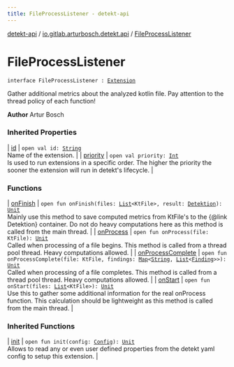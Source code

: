 ```yaml
---
title: FileProcessListener - detekt-api
---
```


[detekt-api](../../index.html) / [io.gitlab.arturbosch.detekt.api](../index.html) / [FileProcessListener](./index.html)

# FileProcessListener

`interface FileProcessListener : `[`Extension`](../-extension/index.html)

Gather additional metrics about the analyzed kotlin file.
Pay attention to the thread policy of each function!

**Author**
Artur Bosch

### Inherited Properties

| [id](../-extension/id.html) | `open val id: `[`String`](https://kotlinlang.org/api/latest/jvm/stdlib/kotlin/-string/index.html)<br>Name of the extension. |
| [priority](../-extension/priority.html) | `open val priority: `[`Int`](https://kotlinlang.org/api/latest/jvm/stdlib/kotlin/-int/index.html)<br>Is used to run extensions in a specific order. The higher the priority the sooner the extension will run in detekt's lifecycle. |

### Functions

| [onFinish](on-finish.html) | `open fun onFinish(files: `[`List`](https://kotlinlang.org/api/latest/jvm/stdlib/kotlin.collections/-list/index.html)`<KtFile>, result: `[`Detektion`](../-detektion/index.html)`): `[`Unit`](https://kotlinlang.org/api/latest/jvm/stdlib/kotlin/-unit/index.html)<br>Mainly use this method to save computed metrics from KtFile's to the {@link Detektion} container. Do not do heavy computations here as this method is called from the main thread. |
| [onProcess](on-process.html) | `open fun onProcess(file: KtFile): `[`Unit`](https://kotlinlang.org/api/latest/jvm/stdlib/kotlin/-unit/index.html)<br>Called when processing of a file begins. This method is called from a thread pool thread. Heavy computations allowed. |
| [onProcessComplete](on-process-complete.html) | `open fun onProcessComplete(file: KtFile, findings: `[`Map`](https://kotlinlang.org/api/latest/jvm/stdlib/kotlin.collections/-map/index.html)`<`[`String`](https://kotlinlang.org/api/latest/jvm/stdlib/kotlin/-string/index.html)`, `[`List`](https://kotlinlang.org/api/latest/jvm/stdlib/kotlin.collections/-list/index.html)`<`[`Finding`](../-finding/index.html)`>>): `[`Unit`](https://kotlinlang.org/api/latest/jvm/stdlib/kotlin/-unit/index.html)<br>Called when processing of a file completes. This method is called from a thread pool thread. Heavy computations allowed. |
| [onStart](on-start.html) | `open fun onStart(files: `[`List`](https://kotlinlang.org/api/latest/jvm/stdlib/kotlin.collections/-list/index.html)`<KtFile>): `[`Unit`](https://kotlinlang.org/api/latest/jvm/stdlib/kotlin/-unit/index.html)<br>Use this to gather some additional information for the real onProcess function. This calculation should be lightweight as this method is called from the main thread. |

### Inherited Functions

| [init](../-extension/init.html) | `open fun init(config: `[`Config`](../-config/index.html)`): `[`Unit`](https://kotlinlang.org/api/latest/jvm/stdlib/kotlin/-unit/index.html)<br>Allows to read any or even user defined properties from the detekt yaml config to setup this extension. |

